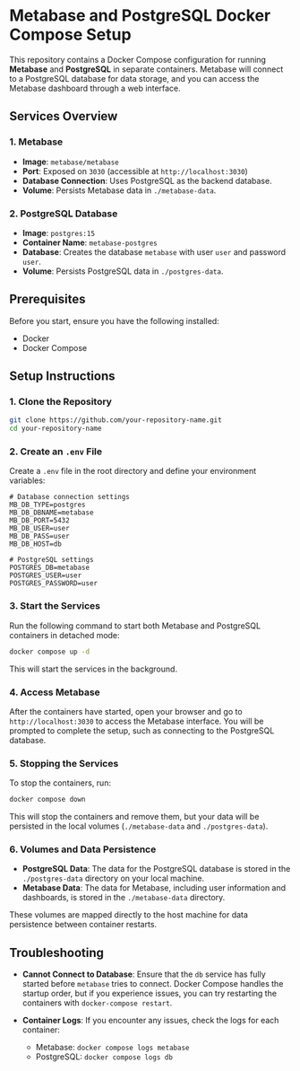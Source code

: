 
# Metabase and PostgreSQL Docker Compose Setup

This repository contains a Docker Compose configuration for running **Metabase** and **PostgreSQL** in separate containers. Metabase will connect to a PostgreSQL database for data storage, and you can access the Metabase dashboard through a web interface.

## Services Overview

### 1. **Metabase**

* **Image**: `metabase/metabase`
* **Port**: Exposed on `3030` (accessible at `http://localhost:3030`)
* **Database Connection**: Uses PostgreSQL as the backend database.
* **Volume**: Persists Metabase data in `./metabase-data`.

### 2. **PostgreSQL Database**

* **Image**: `postgres:15`
* **Container Name**: `metabase-postgres`
* **Database**: Creates the database `metabase` with user `user` and password `user`.
* **Volume**: Persists PostgreSQL data in `./postgres-data`.

## Prerequisites

Before you start, ensure you have the following installed:

* Docker
* Docker Compose

## Setup Instructions

### 1. Clone the Repository

```bash
git clone https://github.com/your-repository-name.git
cd your-repository-name
```

### 2. Create an `.env` File

Create a `.env` file in the root directory and define your environment variables:

```env
# Database connection settings
MB_DB_TYPE=postgres
MB_DB_DBNAME=metabase
MB_DB_PORT=5432
MB_DB_USER=user
MB_DB_PASS=user
MB_DB_HOST=db

# PostgreSQL settings
POSTGRES_DB=metabase
POSTGRES_USER=user
POSTGRES_PASSWORD=user
```

### 3. Start the Services

Run the following command to start both Metabase and PostgreSQL containers in detached mode:

```bash
docker compose up -d
```

This will start the services in the background.

### 4. Access Metabase

After the containers have started, open your browser and go to `http://localhost:3030` to access the Metabase interface. You will be prompted to complete the setup, such as connecting to the PostgreSQL database.

### 5. Stopping the Services

To stop the containers, run:

```bash
docker compose down
```

This will stop the containers and remove them, but your data will be persisted in the local volumes (`./metabase-data` and `./postgres-data`).

### 6. Volumes and Data Persistence

* **PostgreSQL Data**: The data for the PostgreSQL database is stored in the `./postgres-data` directory on your local machine.
* **Metabase Data**: The data for Metabase, including user information and dashboards, is stored in the `./metabase-data` directory.

These volumes are mapped directly to the host machine for data persistence between container restarts.

## Troubleshooting

* **Cannot Connect to Database**: Ensure that the `db` service has fully started before `metabase` tries to connect. Docker Compose handles the startup order, but if you experience issues, you can try restarting the containers with `docker-compose restart`.
* **Container Logs**: If you encounter any issues, check the logs for each container:

  * Metabase: `docker compose logs metabase`
  * PostgreSQL: `docker compose logs db`


